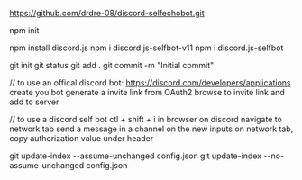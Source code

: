 https://github.com/drdre-08/discord-selfechobot.git


npm init

npm install discord.js
npm i discord.js-selfbot-v11
npm i discord.js-selfbot

git init
git status
git add .
git commit -m "Initial commit"

// to use an offical discord bot:
https://discord.com/developers/applications create you bot generate a invite link from OAuth2 browse to invite link and add to server

// to use a discord self bot
ctl + shift + i in browser on discord
navigate to network tab
send a message in a channel
on the new inputs on network tab, copy authorization value under header

git update-index --assume-unchanged config.json git update-index --no-assume-unchanged config.json
